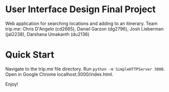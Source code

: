 User Interface Design Final Project
==========================
Web application for searching locations and adding to an itinerary.
Team trip.me: Chris D'Angelo (cd2665), Daniel Garzon (dg2796), Josh Lieberman (jal2238), Darshana Umakanth (du2136)

Quick Start
===============
Navigate to the trip.me file directory. Run `python -m SimpleHTTPServer 3000`. Open in Google Chrome localhost:3000/index.html.

Enjoy!
